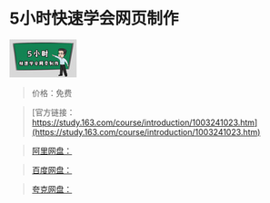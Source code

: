 # 5小时快速学会网页制作

![img](../../../assets/study163/free/6631754960468511991.jpg)

> 价格：免费

> [官方链接：https://study.163.com/course/introduction/1003241023.htm](https://study.163.com/course/introduction/1003241023.htm)

> [阿里网盘：]()

> [百度网盘：]()

> [夸克网盘：]()
